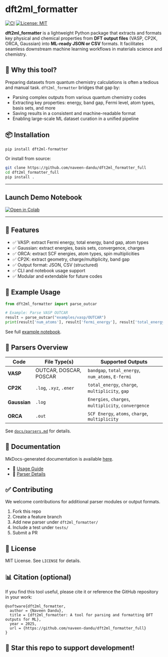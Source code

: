 
# dft2ml_formatter

[![CI](https://github.com/naveen-dandu/dft2ml_formatter_full/actions/workflows/python-package.yml/badge.svg)](https://github.com/naveen-dandu/dft2ml_formatter_full/actions/workflows/python-package.yml)
[![License: MIT](https://img.shields.io/badge/License-MIT-blue.svg)](LICENSE)

**dft2ml_formatter** is a lightweight Python package that extracts and formats key physical and chemical properties from **DFT output files** (VASP, CP2K, ORCA, Gaussian) into **ML-ready JSON or CSV** formats. It facilitates seamless downstream machine learning workflows in materials science and chemistry.

## 🚀 Why this tool?

Preparing datasets from quantum chemistry calculations is often a tedious and manual task. `dft2ml_formatter` bridges that gap by:

- Parsing complex outputs from various quantum chemistry codes
- Extracting key properties: energy, band gap, Fermi level, atom types, basis sets, and more
- Saving results in a consistent and machine-readable format
- Enabling large-scale ML dataset curation in a unified pipeline

## 📦 Installation

```bash
pip install dft2ml-formatter
```

Or install from source:

```bash
git clone https://github.com/naveen-dandu/dft2ml_formatter_full
cd dft2ml_formatter_full
pip install .
```

---

## Launch Demo Notebook

[![Open in Colab](https://colab.research.google.com/assets/colab-badge.svg)](https://colab.research.google.com/github/naveen-dandu/dft2ml_formatter_full/blob/main/notebooks/DFT2ML_Demo.ipynb)

---

## 🧠 Features

- ✅ VASP: extract Fermi energy, total energy, band gap, atom types
- ✅ Gaussian: extract energies, basis sets, convergence, charges
- ✅ ORCA: extract SCF energies, atom types, spin multiplicities
- ✅ CP2K: extract geometry, charge/multiplicity, band gap
- ✅ Output format: JSON, CSV (structured)
- ✅ CLI and notebook usage support
- ✅ Modular and extendable for future codes

## 🧪 Example Usage

```python
from dft2ml_formatter import parse_outcar

# Example: Parse VASP OUTCAR
result = parse_outcar("examples/vasp/OUTCAR")
print(result['num_atoms'], result['fermi_energy'], result['total_energy'])
```

See full [example notebook](notebooks/DFT2ML_Demo.ipynb).

## 📂 Parsers Overview

| Code      | File Type(s)            | Supported Outputs                                  |
|-----------|-------------------------|----------------------------------------------------|
| **VASP**  | OUTCAR, DOSCAR, POSCAR  | `bandgap`, `total_energy`, `num_atoms`, `E-fermi` |
| **CP2K**  | `.log`, `.xyz`, `.ener` | `total_energy`, `charge`, `multiplicity`, `gap`   |
| **Gaussian** | `.log`               | `Energies`, `charges`, `multiplicity`, `convergence` |
| **ORCA**  | `.out`                  | `SCF Energy`, `atoms`, `charge`, `multiplicity`   |

See [`docs/parsers.md`](docs/parsers.md) for details.

## 📘 Documentation

MkDocs-generated documentation is available [here](https://naveen-dandu.github.io/dft2ml_formatter_full).

- 📄 [Usage Guide](docs/usage.md)
- 🧩 [Parser Details](docs/parsers.md)

## ✅ Contributing

We welcome contributions for additional parser modules or output formats.

1. Fork this repo
2. Create a feature branch
3. Add new parser under `dft2ml_formatter/`
4. Include a test under `tests/`
5. Submit a PR

## 📄 License

MIT License. See `LICENSE` for details.

## 📊 Citation (optional)

If you find this tool useful, please cite it or reference the GitHub repository in your work:

```
@software{dft2ml_formatter,
  author = {Naveen Dandu},
  title = {dft2ml_formatter: A tool for parsing and formatting DFT outputs for ML},
  year = 2025,
  url = {https://github.com/naveen-dandu/dft2ml_formatter_full}
}
```

## 🌟 Star this repo to support development!
